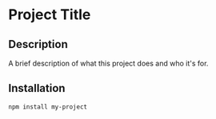 # Project Title

## Description
A brief description of what this project does and who it's for.

## Installation
```bash
npm install my-project